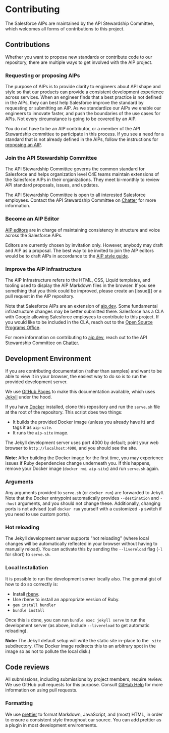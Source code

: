 # Contributing

The Salesforce AIPs are maintained by the API Stewardship Committee, which
welcomes all forms of contributions to this project.

## Contributions

Whether you want to propose new standards or contribute code to our repository, there are multiple ways to get involved with the AIP project.

### Requesting or proposing AIPs

The purpose of AIPs is to provide clarity to engineers about API shape and
style so that our products can provide a consistent development experience
across services. When an engineer finds that a best practice is not defined in
the AIPs, they can best help Salesforce improve the standard by requesting or
submitting an AIP. As we standardize our AIPs we enable our engineers to
innovate faster, and push the boundaries of the use cases for APIs. Not every
circumstance is going to be covered by an AIP.

You do not have to be an AIP contributor, or a member of the API Stewardship
committee to participate in this process. If you see a need for a standard that
is not already defined in the AIPs, follow the instructions for [proposing an AIP][].

### Join the API Stewardship Committee

The API Stewardship Committee governs the common standard for Salesforce and helps organization level C4E teams maintain extensions of the Salesforce AIPs in their organizations. They meet bi-monthly to review API standard proposals, issues, and updates.

The API Stewardship Committee is open to all interested Salesforce employees. Contact the API Stewardship Committee on [Chatter][] for more information.

### Become an AIP Editor

[AIP editors][] are in charge of maintaining consistency in structure and voice across the Salesforce AIPs.

Editors are currently chosen by invitation only. However, anybody may draft and AIP as a proposal. The best way to be invited to join the AIP editors would be to draft AIPs in accordance to the [AIP style guide][aip style guide].

### Improve the AIP infrastructure

The AIP Infrastructure refers to the HTML, CSS, Liquid templates, and tooling
used to display the AIP Markdown files in the browser. If you see something
that you think could be improved, please create an [issue][] or a pull request
in the AIP repository.

Note that Salesforce AIPs are an extension of [aip.dev][]. Some fundamental
infrastructure changes may be better submitted there. Salesforce has a CLA with
Google allowing Salesforce employees to contribute to this project. If you
would like to be included in the CLA, reach out to the [Open Source Programs
Office][].

For more information on contributing to [aip.dev][], reach out to the API Stewardship Committee on [Chatter][].

## Development Environment

If you are contributing documentation (rather than samples) and want to be able
to view it in your browser, the easiest way to do so is to run the provided
development server.

We use [GitHub Pages][1] to make this documentation available, which uses
[Jekyll][2] under the hood.

If you have [Docker][3] installed, clone this repository and run the `serve.sh`
file at the root of the repository. This script does two things:

- It builds the provided Docker image (unless you already have it) and tags it
  as `aip-site`.
- It runs the `aip-site` image.

The Jekyll development server uses port 4000 by default; point your web browser
to `http://localhost:4000`, and you should see the site.

**Note:** After building the Docker image for the first time, you may
experience issues if Ruby dependencies change underneath you. If this happens,
remove your Docker image (`docker rmi aip-site`) and run `serve.sh` again.

### Arguments

Any arguments provided to `serve.sh` (or `docker run`) are forwarded to Jekyll.
Note that the Docker entrypoint automatically provides `--destination` and
`--host` arguments, and you should not change these. Additionally, changing
ports is not advised (call `docker run` yourself with a customized `-p` switch
if you need to use custom ports).

### Hot reloading

The Jekyll development server supports "hot reloading" (where local changes
will be automatically reflected in your browser without having to manually
reload). You can activate this by sending the `--livereload` flag (`-l` for
short) to `serve.sh`.

### Local Installation

It is possible to run the development server locally also. The general gist of
how to do so correctly is:

- Install [rbenv](https://github.com/rbenv/rbenv).
- Use rbenv to install an appropriate version of Ruby.
- `gem install bundler`
- `bundle install`

Once this is done, you can run `bundle exec jekyll serve` to run the
development server (as above, include `--livereload` to get automatic
reloading).

**Note:** The Jekyll default setup will write the static site in-place to the
`_site` subdirectory. (The Docker image redirects this to an arbitrary spot in
the image so as not to pollute the local disk.)

## Code reviews

All submissions, including submissions by project members, require review. We
use GitHub pull requests for this purpose. Consult
[GitHub Help](https://help.github.com/articles/about-pull-requests/) for more
information on using pull requests.

### Formatting

We use [prettier][4] to format Markdown, JavaScript, and (most) HTML, in order
to ensure a consistent style throughout our source. You can add prettier as a
plugin in most development environments.

<!-- prettier-ignore-start -->
[1]: https://pages.github.com/
[2]: https://jekyllrb.com/
[3]: https://docker.com/
[4]: https://prettier.io/
[aip.dev]: https://aip.dev
[aip style guide]: ./aip/0008.md
[open source programs office]: https://confluence.internal.salesforce.com/display/OPENSOURCE/Open+Source+Programs+Office
[proposing an AIP]: ./aip/0001.md#proposing-an-aip
[Chatter]: https://gus.lightning.force.com/lightning/r/CollaborationGroup/0F9B0000000LZe2KAG/view
[AIP editors]: ./aip/0001.md#editors
<!-- prettier-ignore-end -->
